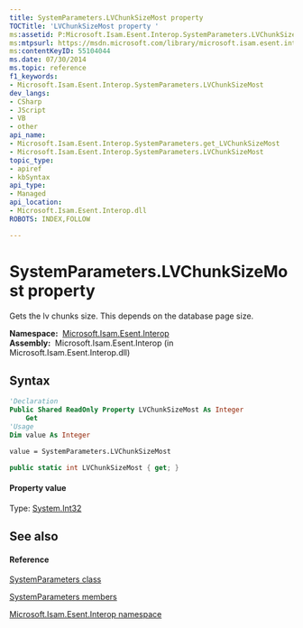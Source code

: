 ```yaml
---
title: SystemParameters.LVChunkSizeMost property 
TOCTitle: 'LVChunkSizeMost property '
ms:assetid: P:Microsoft.Isam.Esent.Interop.SystemParameters.LVChunkSizeMost
ms:mtpsurl: https://msdn.microsoft.com/library/microsoft.isam.esent.interop.systemparameters.lvchunksizemost(v=EXCHG.10)
ms:contentKeyID: 55104044
ms.date: 07/30/2014
ms.topic: reference
f1_keywords:
- Microsoft.Isam.Esent.Interop.SystemParameters.LVChunkSizeMost
dev_langs:
- CSharp
- JScript
- VB
- other
api_name: 
- Microsoft.Isam.Esent.Interop.SystemParameters.get_LVChunkSizeMost
- Microsoft.Isam.Esent.Interop.SystemParameters.LVChunkSizeMost
topic_type: 
- apiref
- kbSyntax
api_type: 
- Managed
api_location: 
- Microsoft.Isam.Esent.Interop.dll
ROBOTS: INDEX,FOLLOW

---
```


# SystemParameters.LVChunkSizeMost property

Gets the lv chunks size. This depends on the database page size.

**Namespace:**  [Microsoft.Isam.Esent.Interop](hh596136\(v=exchg.10\).md)  
**Assembly:**  Microsoft.Isam.Esent.Interop (in Microsoft.Isam.Esent.Interop.dll)

## Syntax

``` vb
'Declaration
Public Shared ReadOnly Property LVChunkSizeMost As Integer
    Get
'Usage
Dim value As Integer

value = SystemParameters.LVChunkSizeMost
```

``` csharp
public static int LVChunkSizeMost { get; }
```

#### Property value

Type: [System.Int32](https://docs.microsoft.com/dotnet/api/system.int32?redirectedfrom=MSDN)  

## See also

#### Reference

[SystemParameters class](dn351139\(v=exchg.10\).md)

[SystemParameters members](dn351207\(v=exchg.10\).md)

[Microsoft.Isam.Esent.Interop namespace](hh596136\(v=exchg.10\).md)

